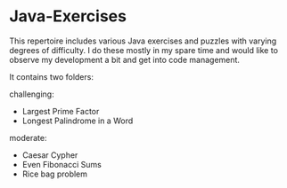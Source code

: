 # Java-Exercises

This repertoire includes various Java exercises and puzzles with varying degrees of difficulty. 
I do these mostly in my spare time and would like to observe my development a bit and get into code management.

It contains two folders:

challenging:
  - Largest Prime Factor
  - Longest Palindrome in a Word

moderate:
  - Caesar Cypher
  - Even Fibonacci Sums
  - Rice bag problem
